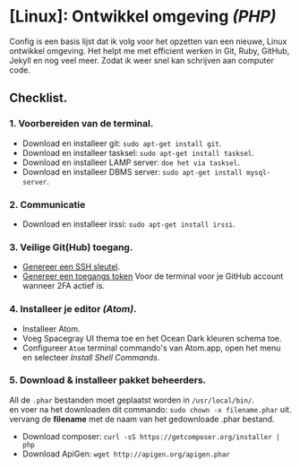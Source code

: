 [Linux]: Ontwikkel omgeving *(PHP)*
=================================

Config is een basis lijst dat ik volg voor het opzetten van een nieuwe, Linux ontwikkel omgeving. Het helpt me met efficient werken in Git, Ruby, GitHub, Jekyll en nog veel meer. Zodat ik weer snel kan schrijven aan computer code.

## Checklist.

### 1. Voorbereiden van de terminal.

- Download en installeer git: `sudo apt-get install git`.
- Download en installeer tasksel: `sudo apt-get install tasksel`.
- Download en installeer LAMP server: `doe het via tasksel`.
- Download en installeer DBMS server: `sudo apt-get install mysql-server`.

### 2. Communicatie

- Download en installeer irssi: `sudo apt-get install irssi`.

### 3. Veilige Git(Hub) toegang.

- [Genereer een SSH sleutel](https://help.github.com/articles/generating-ssh-keys/).
- [Genereer een toegangs token](https://help.github.com/articles/creating-an-access-token-for-command-line-use/) Voor de terminal voor je GitHub account wanneer 2FA actief is.

### 4. Installeer je editor *(Atom)*.

- Installeer Atom.
- Voeg Spacegray UI thema toe en het Ocean Dark kleuren schema toe.
- Configureer `Atom` terminal commando's van Atom.app, open het menu en selecteer *Install Shell Commands*.

### 5. Download & installeer pakket beheerders.

All de `.phar` bestanden moet geplaatst worden in `/usr/local/bin/`. <br />
en voer na het downloaden dit commando: `sudo chown -x filename.phar` uit. vervang de **filename** met de naam van het gedownloade .phar bestand.

- Download composer: `curl -sS https://getcomposer.org/installer | php`
- Download ApiGen: `wget http://apigen.org/apigen.phar`

